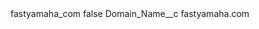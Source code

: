 <?xml version="1.0" encoding="UTF-8"?>
<CustomMetadata xmlns="http://soap.sforce.com/2006/04/metadata" xmlns:xsi="http://www.w3.org/2001/XMLSchema-instance" xmlns:xsd="http://www.w3.org/2001/XMLSchema">
    <label>fastyamaha_com</label>
    <protected>false</protected>
    <values>
        <field>Domain_Name__c</field>
        <value xsi:type="xsd:string">fastyamaha.com</value>
    </values>
</CustomMetadata>
